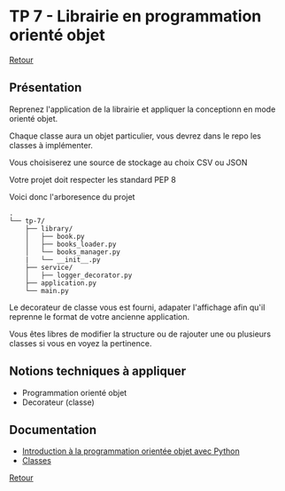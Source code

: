 
# TP 7 - Librairie en programmation orienté objet

[Retour](../README.md)


## Présentation

Reprenez l'application de la librairie et appliquer la conceptionn en mode orienté objet.

Chaque classe aura un objet particulier, vous devrez dans le repo les classes à implémenter.

Vous choisiserez une source de stockage au choix CSV ou JSON

Votre projet doit respecter les standard PEP 8

Voici donc l'arboresence du projet
```
.
└── tp-7/
    ├── library/
    │   ├── book.py
    │   ├── books_loader.py
    │   └── books_manager.py
    |   └── __init__.py
    ├── service/
    │   ├── logger_decorator.py 
    ├── application.py
    └── main.py
```

Le decorateur de classe vous est fourni, adapater l'affichage afin qu'il reprenne le format de votre ancienne application.

Vous êtes libres de modifier la structure ou de rajouter une ou plusieurs classes si vous en voyez la pertinence.

## Notions techniques à appliquer

- Programmation orienté objet
- Decorateur (classe)


## Documentation
- [Introduction à la programmation orientée objet avec Python](https://docs.microsoft.com/fr-fr/learn/modules/python-object-oriented-programming/)
- [Classes](https://docs.python.org/fr/3/tutorial/classes.html)

[Retour](../README.md)
